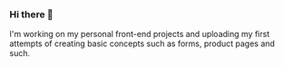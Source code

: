 ### Hi there 👋
I'm working on my personal front-end projects and uploading my first attempts of creating basic concepts such as forms, product pages and such. 
